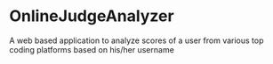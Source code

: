 # OnlineJudgeAnalyzer
A web based application to analyze scores of a user from various top coding platforms based on his/her username
